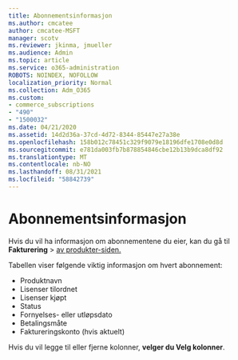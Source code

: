 ```yaml
---
title: Abonnementsinformasjon
ms.author: cmcatee
author: cmcatee-MSFT
manager: scotv
ms.reviewer: jkinma, jmueller
ms.audience: Admin
ms.topic: article
ms.service: o365-administration
ROBOTS: NOINDEX, NOFOLLOW
localization_priority: Normal
ms.collection: Adm_O365
ms.custom:
- commerce_subscriptions
- "490"
- "1500032"
ms.date: 04/21/2020
ms.assetid: 14d2d36a-37cd-4d72-8344-85447e27a38e
ms.openlocfilehash: 158b012c78451c329f9079e18196dfe1708e0d8d
ms.sourcegitcommit: e781da003fb7b878854846cbe12b13b9dca8df92
ms.translationtype: MT
ms.contentlocale: nb-NO
ms.lasthandoff: 08/31/2021
ms.locfileid: "58842739"
---
```

# <a name="subscription-information"></a>Abonnementsinformasjon

Hvis du vil ha informasjon om abonnementene du eier, kan du gå til **Fakturering** \> [av produkter-siden.](https://go.microsoft.com/fwlink/p/?linkid=842054)
  
Tabellen viser følgende viktig informasjon om hvert abonnement:
  
- Produktnavn
- Lisenser tilordnet
- Lisenser kjøpt
- Status
- Fornyelses- eller utløpsdato
- Betalingsmåte
- Faktureringskonto (hvis aktuelt)
 
Hvis du vil legge til eller fjerne kolonner, **velger du Velg kolonner**.